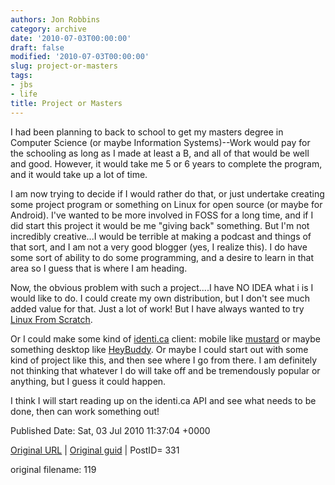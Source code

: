 ```yaml
---
authors: Jon Robbins
category: archive
date: '2010-07-03T00:00:00'
draft: false
modified: '2010-07-03T00:00:00'
slug: project-or-masters
tags:
- jbs
- life
title: Project or Masters
---
```


I had been planning to back to school to get my masters degree in Computer Science (or maybe Information Systems)--Work would pay for the schooling as long as I made at least a B, and all of that would be well and good.  However, it would take me 5 or 6 years to complete the program, and it would take up a lot of time.

 I am now trying to decide if I would rather do that, or just undertake creating some project program or something on Linux for open source (or maybe for Android).  I've wanted to be more involved in FOSS for a long time, and if I did start this project it would be me "giving back" something.  But I'm not incredibly creative...I would be terrible at making a podcast and things of that sort, and I am not a very good blogger (yes, I realize this).  I do have some sort of ability to do some programming, and a desire to learn in that area so I guess that is where I am heading.

 Now, the obvious problem with such a project....I have NO IDEA what i is I would like to do. I could create my own distribution, but I don't see much added value for that. Just a lot of work!  But I have always wanted to try [Linux From Scratch](http://www.linuxfromscratch.org/).

 Or I could make some kind of [identi.ca](http://identi.ca) client: mobile like [mustard](http://mustard.macno.org/) or maybe something desktop like [HeyBuddy](http://mustard.macno.org/planet/identica).    Or maybe I could start out with some kind of project like this, and then see where I go from there.  I am definitely not thinking that whatever I do will take off and be tremendously popular or anything, but I guess it could happen.

 I think I will start reading up on the identi.ca API and see what needs to be done, then can work something out!




Published Date: Sat, 03 Jul 2010 11:37:04 +0000 

[Original URL](http://factorq.net/2010/07/03/project-or-masters/) | [Original guid](http://factorq.net/?p=331) | PostID= 331

 original filename: 119
